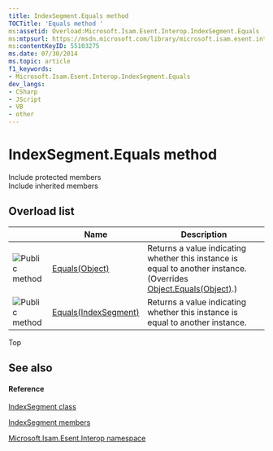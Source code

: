```yaml
---
title: IndexSegment.Equals method 
TOCTitle: 'Equals method '
ms:assetid: Overload:Microsoft.Isam.Esent.Interop.IndexSegment.Equals
ms:mtpsurl: https://msdn.microsoft.com/library/microsoft.isam.esent.interop.indexsegment.equals(v=EXCHG.10)
ms:contentKeyID: 55103275
ms.date: 07/30/2014
ms.topic: article
f1_keywords:
- Microsoft.Isam.Esent.Interop.IndexSegment.Equals
dev_langs:
- CSharp
- JScript
- VB
- other
---
```


# IndexSegment.Equals method

Include protected members  
Include inherited members  

## Overload list

<table>
<thead>
<tr class="header">
<th> </th>
<th>Name</th>
<th>Description</th>
</tr>
</thead>
<tbody>
<tr class="odd">
<td><img src="../images/dn292146.pubmethod(exchg.10).gif" title="Public method" alt="Public method" /></td>
<td><a href="dn350913(v=exchg.10).md">Equals(Object)</a></td>
<td>Returns a value indicating whether this instance is equal to another instance. (Overrides <a href="/dotnet/api/system.object.equals#System_Object_Equals_System_Object_">Object.Equals(Object)</a>.)</td>
</tr>
<tr class="even">
<td><img src="../images/dn292146.pubmethod(exchg.10).gif" title="Public method" alt="Public method" /></td>
<td><a href="dn350936(v=exchg.10).md">Equals(IndexSegment)</a></td>
<td>Returns a value indicating whether this instance is equal to another instance.</td>
</tr>
</tbody>
</table>


Top

## See also

#### Reference

[IndexSegment class](./indexsegment-class.md)

[IndexSegment members](./indexsegment-members.md)

[Microsoft.Isam.Esent.Interop namespace](./microsoft.isam.esent.interop-namespace.md)